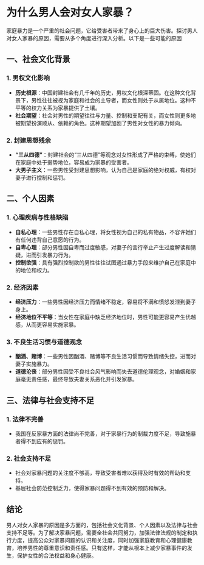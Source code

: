 # 为什么男人会对女人家暴？

家庭暴力是一个严重的社会问题，它给受害者带来了身心上的巨大伤害。探讨男人对女人家暴的原因，需要从多个角度进行深入分析。以下是一些可能的原因  

## 一、社会文化背景

### 1. 男权文化影响

- **历史根源**：中国封建社会有几千年的历史，男权文化根深蒂固。在这种文化背景下，男性往往被视为家庭和社会的主导者，而女性则处于从属地位。这种不平等的权力关系为家暴提供了土壤。
- **社会期望**：社会对男性的期望往往与力量、控制和支配有关，而女性则更多地被期望扮演顺从、依赖的角色。这种期望加剧了男性对女性的暴力倾向。

### 2. 封建思想残余

- **“三从四德”**：封建社会的“三从四德”等观念对女性形成了严格的束缚，使她们在家庭中处于弱势地位，容易成为家暴的受害者。
- **大男子主义**：一些男性受封建思想影响，认为自己是家庭的绝对权威，有权对妻子进行控制和惩罚。

## 二、个人因素

### 1. 心理疾病与性格缺陷

- **自私心理**：一些男性存在自私心理，将女性视为自己的私有物品，不容许她们有任何违背自己意愿的行为。
- **自卑心理**：部分男性因自卑而过度敏感，对妻子的言行举止产生过度解读和猜疑，进而引发暴力行为。
- **控制欲强**：具有强烈控制欲的男性往往试图通过暴力手段来维护自己在家庭中的地位和权力。

### 2. 经济因素

- **经济压力**：一些男性因经济压力而情绪不稳定，容易将不满和愤怒发泄到妻子身上。
- **经济地位不平等**：当女性在家庭中缺乏经济地位时，男性可能更容易产生优越感，从而更容易实施家暴。

### 3. 不良生活习惯与道德观念

- **酗酒、赌博**：一些男性因酗酒、赌博等不良生活习惯而导致情绪失控，进而对妻子实施暴力。
- **道德沦丧**：部分男性因受不良社会风气影响而失去道德伦理观念，对婚姻和家庭毫无责任感，最终导致夫妻关系恶化并引发家暴。

## 三、法律与社会支持不足

### 1. 法律不完善

- 我国在反家暴方面的法律尚不完善，对于家暴行为的制裁力度不足，导致施暴者得不到应有的惩罚。

### 2. 社会支持不足

- 社会对家暴问题的关注度不够高，导致受害者难以获得及时有效的帮助和支持。
- 基层社会防范控制乏力，使得家暴问题得不到有效的预防和解决。

## 结论

男人对女人家暴的原因是多方面的，包括社会文化背景、个人因素以及法律与社会支持不足等。为了解决家暴问题，需要全社会共同努力，加强法律法规的制定和执行力度，提高公众对家暴问题的认识和关注度，同时加强家庭教育和心理健康教育，培养男性的尊重意识和责任感。只有这样，才能从根本上减少家暴事件的发生，保护女性的合法权益和身心健康。
